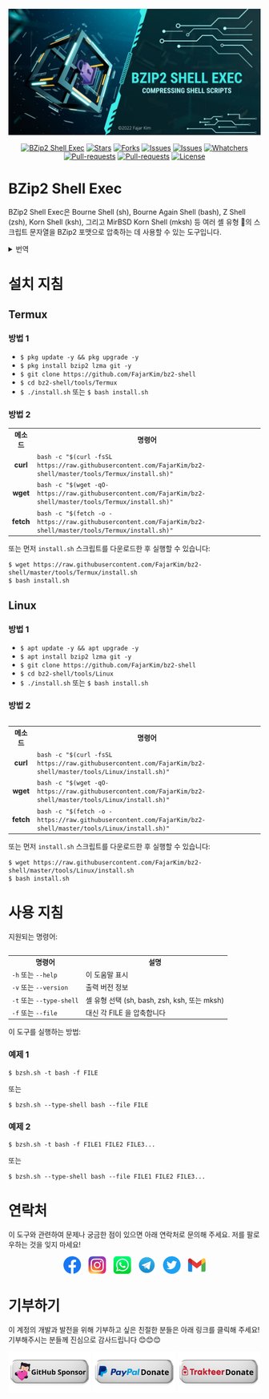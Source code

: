 ![BZip2 Shell Exec Logo](https://raw.githubusercontent.com/FajarKim/bz2-shell/master/image/logo.jpg)
<div align="center">
    <a href="https://github.com/FajarKim/bz2-shell"><img src="https://img.shields.io/github/languages/code-size/FajarKim/bz2-shell?label=BZip2%20Shell%20Exec&style=plastic&logo=github&color=blue" alt="BZip2 Shell Exec"></a>
    <a href="https://github.com/FajarKim/bz2-shell/stargazers/"><img src="https://img.shields.io/github/stars/FajarKim/bz2-shell?label=Star&style=plastic&color=red" alt="Stars"></a>
    <a href="https://github.com/FajarKim/bz2-shell/network/members/"><img src="https://img.shields.io/github/forks/FajarKim/bz2-shell?label=Fork&style=plastic&color=f5ff5e" alt="Forks"></a>
    <a href="https://github.com/FajarKim/bz2-shell/issues?q=is%3Aopen+is%3Aissue/"><img src="https://img.shields.io/github/issues/FajarKim/bz2-shell?label=Issue&style=plastic&color=a1b3ff" alt="Issues"></a>
    <a href="https://github.com/FajarKim/bz2-shell/issues?q=is%3Aissue+is%3Aclosed/"><img src="https://img.shields.io/github/issues-closed/FajarKim/bz2-shell?label=Issue&style=plastic&color=ffffff" alt="Issues"></a>
    <a href="https://github.com/FajarKim/bz2-shell/watchers/"><img src="https://img.shields.io/github/watchers/FajarKim/bz2-shell?label=Watch&style=plastic&color=1fe1f" alt="Whatchers"></a>
    <a href="https://github.com/FajarKim/bz2-shell/pulls?q=is%3Aopen+is%3Apr/"><img src="https://img.shields.io/github/issues-pr/FajarKim/bz2-shell?&label=Pull%20requests&style=plastic&color=971dff" alt="Pull-requests"></a>
    <a href="https://github.com/FajarKim/bz2-shell/pulls?q=is%3Apr+is%3Aclosed/"><img src="https://img.shields.io/github/issues-pr-closed/FajarKim/bz2-shell?&label=Pull%20requests&style=plastic&color=orange" alt="Pull-requests"></a>
    <a href="https://github.com/FajarKim/bz2-shell/blob/master/LICENSE"><img src="https://img.shields.io/github/license/FajarKim/bz2-shell?label=License&style=plastic&color=01ffc4&logo=gnu" alt="License"></a>
</div>

# BZip2 Shell Exec
BZip2 Shell Exec은 Bourne Shell (sh), Bourne Again Shell (bash), Z Shell (zsh), Korn Shell (ksh),  그리고 MirBSD Korn Shell (mksh) 등 여러 셸 유형 🔐의 스크립트 문자열을 BZip2 포맷으로 압축하는 데 사용할 수 있는 도구입니다.

<details>
<summary>번역</summary>

- [🇬🇧 English (UK)](https://github.com/FajarKim/bz2-shell/blob/master/README-EN.md)
- [🇫🇷 France](https://github.com/FajarKim/bz2-shell/blob/master/README-FR.md)
- [🇮🇩 Indonesian](https://github.com/FajarKim/bz2-shell)
</details>

# 설치 지침
## Termux
### 방법 1
- `$ pkg update -y && pkg upgrade -y`
- `$ pkg install bzip2 lzma git -y`
- `$ git clone https://github.com/FajarKim/bz2-shell`
- `$ cd bz2-shell/tools/Termux`
- `$ ./install.sh` 또는 `$ bash install.sh`
### 방법 2
<table>
    <tr>
        <td><div align="center"><b>메소드</b></div></td>
        <td><div align="center"><b>명령어</b></div></td>
    </tr>
    <tr>
        <td><div align="center"><b>curl</b></div></td>
        <td><div align="left"><code>bash -c "$(curl -fsSL https://raw.githubusercontent.com/FajarKim/bz2-shell/master/tools/Termux/install.sh)"</code></div></td>
    </tr>
    <tr>
        <td><div align="center"><b>wget</b></div></td>
        <td><div align="left"><code>bash -c "$(wget -qO- https://raw.githubusercontent.com/FajarKim/bz2-shell/master/tools/Termux/install.sh)"</code></div></td>
    </tr>
    <tr>
        <td><div align="center"><b>fetch</b></div></td>
        <td><div align="left"><code>bash -c "$(fetch -o - https://raw.githubusercontent.com/FajarKim/bz2-shell/master/tools/Termux/install.sh)"</code></div></td>
    </tr>
<table>

또는 먼저 `install.sh` 스크립트를 다운로드한 후 실행할 수 있습니다:
```text
$ wget https://raw.githubusercontent.com/FajarKim/bz2-shell/master/tools/Termux/install.sh
$ bash install.sh
```
## Linux
### 방법 1
- `$ apt update -y && apt upgrade -y`
- `$ apt install bzip2 lzma git -y`
- `$ git clone https://github.com/FajarKim/bz2-shell`
- `$ cd bz2-shell/tools/Linux`
- `$ ./install.sh` 또는 `$ bash install.sh`
### 방법 2
<table>
    <tr>
        <td><div align="center"><b>메소드</b></div></td>
        <td><div align="center"><b>명령어</b></div></td>
    </tr>
    <tr>
        <td><div align="center"><b>curl</b></div></td>
        <td><div align="left"><code>bash -c "$(curl -fsSL https://raw.githubusercontent.com/FajarKim/bz2-shell/master/tools/Linux/install.sh)"</code></div></td>
    </tr>
    <tr>
        <td><div align="center"><b>wget</b></div></td>
        <td><div align="left"><code>bash -c "$(wget -qO- https://raw.githubusercontent.com/FajarKim/bz2-shell/master/tools/Linux/install.sh)"</code></div></td>
    </tr>
    <tr>
        <td><div align="center"><b>fetch</b></div></td>
        <td><div align="left"><code>bash -c "$(fetch -o - https://raw.githubusercontent.com/FajarKim/bz2-shell/master/tools/Linux/install.sh)"</code></div></td>
    </tr>
<table>

또는 먼저 `install.sh` 스크립트를 다운로드한 후 실행할 수 있습니다:
```text
$ wget https://raw.githubusercontent.com/FajarKim/bz2-shell/master/tools/Linux/install.sh
$ bash install.sh
```

# 사용 지침
지원되는 명령어:
<table>
    <tr>
        <td><div align="center"><b>명령어</b></div></td>
        <td><div align="center"><b>설명</b></div></td>
    </tr>
    <tr>
        <td><div align="left"><code>-h</code> 또는 <code>--help</code></div></td>
        <td><div align="left">이 도움말 표시</div></td>
    </tr>
    <tr>
        <td><div align="left"><code>-v</code> 또는 <code>--version</code></div></td>
        <td><div align="left">출력 버전 정보</div></td>
    </tr>
    <tr>
        <td><div align="left"><code>-t</code> 또는 <code>--type-shell</code></div></td>
        <td><div align="left">셸 유형 선택 (sh, bash, zsh, ksh, 또는 mksh)</div></td>
    </tr>
    <tr>
        <td><div align="left"><code>-f</code> 또는 <code>--file</code></div></td>
        <td><div align="left">대신 각 FILE 을 압축합니다</div></td>
    </tr>
<table>

이 도구를 실행하는 방법:
### 예제 1
```text
$ bzsh.sh -t bash -f FILE
```
또는
```text
$ bzsh.sh --type-shell bash --file FILE
```
### 예제 2
```text
$ bzsh.sh -t bash -f FILE1 FILE2 FILE3...
```
또는
```text
$ bzsh.sh --type-shell bash --file FILE1 FILE2 FILE3...
```

# 연락처
이 도구와 관련하여 문제나 궁금한 점이 있으면 아래 연락처로 문의해 주세요. 저를 팔로우하는 것을 잊지 마세요!
<div align="center">
    <a href="https://www.facebook.com/fajarrkim"><img src="https://raw.githubusercontent.com/FajarKim/FajarKim/master/images/facebook_logo.png" alt="Facebook" width="35"></a>
    &ensp;
    <a href="https://www.instagram.com/fajarkim_"><img src="https://raw.githubusercontent.com/FajarKim/FajarKim/master/images/instagram_logo.png" alt="Instagram" width="35"></a>
    &ensp;
    <a href="https://wa.me/6285659850910?text=Hi"><img src="https://raw.githubusercontent.com/FajarKim/FajarKim/master/images/whatsapp_logo.png" alt="WhatsApp" width="35"></a>
    &ensp;
    <a href="https://t.me/FajarThea"><img src="https://raw.githubusercontent.com/FajarKim/FajarKim/master/images/telegram_logo.png" alt="Telegram" width="35"></a>
    &ensp;
    <a href="https://www.twitter.com/fajarkim_"><img src="https://raw.githubusercontent.com/FajarKim/FajarKim/master/images/twitter_logo.png" alt="Twitter" width="35"></a>
    &ensp;
    <a href="mailto:fajarrkim@gmail.com"><img src="https://raw.githubusercontent.com/FajarKim/FajarKim/master/images/gmail_logo.png" alt="Gmail" width="35"></a>
</div>

# 기부하기
이 계정의 개발과 발전을 위해 기부하고 싶은 친절한 분들은 아래 링크를 클릭해 주세요! 기부해주시는 분들께 진심으로 감사드립니다 😊😊😊
<div align="left">
    <a href="https://github.com/sponsors/FajarKim/"><img src="https://raw.githubusercontent.com/FajarKim/FajarKim/master/images/donate_github.png" alt="GitHub Sponsor" width="165"></a>
    <a href="https://paypal.me/agusbirawan/"><img src="https://raw.githubusercontent.com/FajarKim/FajarKim/master/images/donate_paypal.png" alt="PayPal Donate" width="165"></a>
    <a href="https://trakteer.id/FajarKim/"><img src="https://raw.githubusercontent.com/FajarKim/FajarKim/master/images/donate_trakteer.png" alt="Trakteer.id Donate" width="165"></a>
</div>
